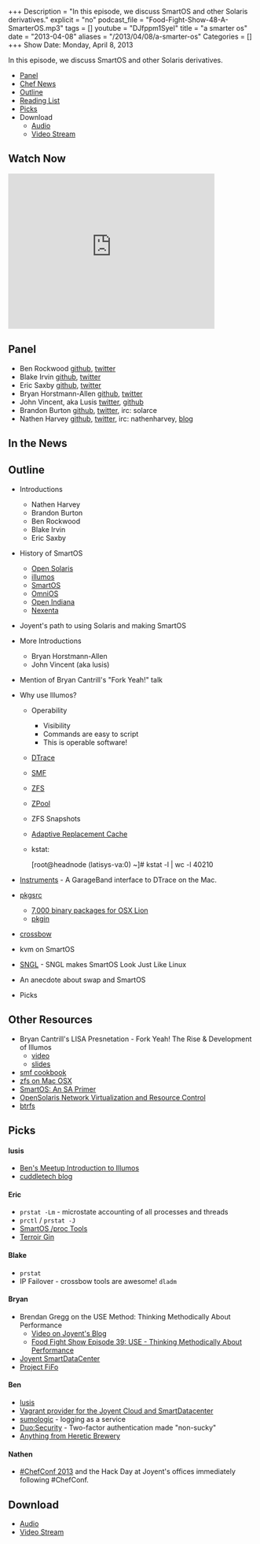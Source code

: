 +++
Description = "In this episode, we discuss SmartOS and other Solaris derivatives."
explicit = "no"
podcast_file = "Food-Fight-Show-48-A-SmarterOS.mp3"
tags = []
youtube = "DJfppm1SyeI"
title = "a smarter os"
date = "2013-04-08"
aliases = "/2013/04/08/a-smarter-os"
Categories = []
+++
Show Date:  Monday, April 8, 2013

In this episode, we discuss SmartOS and other Solaris derivatives.

* [Panel](http://foodfightshow.org/2013/04/a-smarter-os.html#panel)
* [Chef News](http://foodfightshow.org/2013/04/a-smarter-os.html#news)
* [Outline](http://foodfightshow.org/2013/04/a-smarter-os.html#outline)
* [Reading List](http://foodfightshow.org/2013/04/a-smarter-os.html#reading)
* [Picks](http://foodfightshow.org/2013/04/a-smarter-os.html#picks)
* Download
  * [Audio](http://traffic.libsyn.com/foodfight/Food-Fight-Show-48-A-SmarterOS.mp3)
  * [Video Stream](http://www.youtube.com/watch?v=DJfppm1SyeI)

Watch Now
---------

<iframe width="420" height="315" src="http://www.youtube.com/embed/DJfppm1SyeI" frameborder="0" allowfullscreen></iframe>

<!-- more -->

Panel<a name="panel"></a>
-----

* Ben Rockwood [github](http://github.com/benr), [twitter](http://twitter.com/benr)
* Blake Irvin [github](http://github.com/bixu), [twitter](http://twitter.com/blakeirvin)
* Eric Saxby [github](http://github.com/sax), [twitter](http://twitter.com/ecdysone)
* Bryan Horstmann-Allen [github](https://github.com/bdha), [twitter](https://twitter.com/bdha)
* John Vincent, aka Lusis [twitter](https://twitter.com/#!/lusis), [github](https://github.com/lusis)
* Brandon Burton [github](http://github.com/solarce), [twitter](http://twitter.com/solarce), irc: solarce
* Nathen Harvey [github](http://github.com/nathenharvey), [twitter](http://twitter.com/nathenharvey), irc: nathenharvey, [blog](http://nathenharvey.com)

In the News<a name="news"></a>
-----------

Outline<a name="outline"></a>
-------

* Introductions
  * Nathen Harvey
  * Brandon Burton
  * Ben Rockwood
  * Blake Irvin
  * Eric Saxby
* History of SmartOS
  * [Open Solaris](http://www.oracle.com/technetwork/server-storage/solaris11/overview/index.html)
  * [illumos](http://wiki.illumos.org/display/illumos/illumos+Home)
  * [SmartOS](http://smartos.org/)
  * [OmniOS](http://omnios.omniti.com/)
  * [Open Indiana](http://openindiana.org/)
  * [Nexenta](http://www.nexentastor.org/)
* Joyent's path to using Solaris and making SmartOS
* More Introductions
  * Bryan Horstmann-Allen
  * John Vincent (aka lusis)
* Mention of Bryan Cantrill's "Fork Yeah!" talk
* Why use Illumos?
  * Operability
    * Visibility
    * Commands are easy to script
    * This is operable software!
  * [DTrace](http://en.wikipedia.org/wiki/DTrace)
  * [SMF](http://en.wikipedia.org/wiki/Service_Management_Facility)
  * [ZFS](http://en.wikipedia.org/wiki/ZFS)
  * [ZPool](http://zpool.org/)
  * ZFS Snapshots
  * [Adaptive Replacement Cache](http://en.wikipedia.org/wiki/Adaptive_replacement_cache)
  * kstat:

      [root@headnode (latisys-va:0) ~]# kstat -l | wc -l
        40210

* [Instruments](https://developer.apple.com/library/mac/#documentation/DeveloperTools/Conceptual/InstrumentsUserGuide/Introduction/Introduction.html) - A GarageBand interface to DTrace on the Mac.
* [pkgsrc](http://www.pkgsrc.org/)
  * [7,000 binary packages for OSX Lion](http://www.perkin.org.uk/posts/7000-packages-for-osx-lion.html)
  * [pkgin](http://pkgin.net/)
* [crossbow](http://www.beginningwithi.com/2009/12/09/crossbow-for-opensolaris-developers/)
* kvm on SmartOS
* [SNGL](http://joyent.com/blog/jonathan-perkins-on-why-smartos-is-not-gnu-linux) - SNGL makes SmartOS Look Just Like Linux
* An anecdote about swap and SmartOS
* Picks

## Other Resources
* Bryan Cantrill's LISA Presnetation - Fork Yeah!  The Rise & Development of Illumos
  * [video](http://www.youtube.com/watch?v=-zRN7XLCRhc)
  * [slides]( http://www.slideshare.net/bcantrill/fork-yeah-the-rise-and-development-of-illumos)
* [smf cookbook](https://github.com/modcloth-cookbooks/smf)
* [zfs on Mac OSX](http://getgreenbytes.com/solutions/zevo/)
* [SmartOS:  An SA Primer](http://youtu.be/dxZExLeJz2I)
* [OpenSolaris Network Virtualization and Resource Control](http://en.wikipedia.org/wiki/OpenSolaris_Network_Virtualization_and_Resource_Control)
* [btrfs](http://en.wikipedia.org/wiki/Btrfs)

Picks<a name="picks"></a>
-----

#### lusis
* [Ben's Meetup Introduction to Illumos](http://youtu.be/dxZExLeJz2I)
* [cuddletech blog](http://cuddletech.com/blog/)

#### Eric
* `prstat -Lm` - microstate accounting of all processes and threads
* `prctl` / `prstat -J`
* [SmartOS /proc Tools](http://joyent.com/blog/smartos-proc-tools)
* [Terroir Gin](http://www.stgeorgespirits.com/spirit/terroir-gin/)


#### Blake
* `prstat`
*  IP Failover - crossbow tools are awesome! `dladm`

#### Bryan
* Brendan Gregg on the USE Method: Thinking Methodically About Performance
  * [Video on Joyent's Blog](http://goo.gl/qouBS)
  * [Food Fight Show Episode 39:  USE - Thinking Methodically About Performance](http://foodfightshow.org/2013/02/use-thinking-methodically-about-performance.html)
* [Joyent SmartDataCenter](http://joyent.com/products/smartdatacenter)
* [Project FiFo](http://project-fifo.net/display/PF/Project+FiFo+Home)

#### Ben
* [lusis](https://twitter.com/lusis)
* [Vagrant provider for the Joyent Cloud and SmartDatacenter](https://github.com/someara/vagrant-joyent)
* [sumologic](http://www.sumologic.com/) - logging as a service
* [Duo:Security](https://www.duosecurity.com/) - Two-factor authentication made "non-sucky"
* [Anything from Heretic Brewery](http://hereticbrewing.com/)

#### Nathen
* [\#ChefConf 2013](http://chefconf.opscode.com) and the Hack Day at Joyent's offices immediately following \#ChefConf.

Download
--------
* [Audio](http://traffic.libsyn.com/foodfight/Food-Fight-Show-48-A-SmarterOS.mp3)
* [Video Stream](http://www.youtube.com/watch?v=DJfppm1SyeI)
